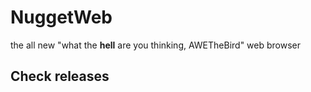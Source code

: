 # NuggetWeb
the all new "what the **hell** are you thinking, AWETheBird" web browser

## Check releases
